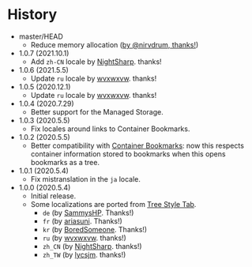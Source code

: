 # History

 - master/HEAD
   * Reduce memory allocation ([by @nirvdrum, thanks!](https://github.com/piroor/webextensions-lib-event-listener-manager/pull/1))
 - 1.0.7 (2021.10.1)
   * Add `zh-CN` locale by [NightSharp](https://github.com/NightSharp). thanks!
 - 1.0.6 (2021.5.5)
   * Update `ru` locale by [wvxwxvw](https://github.com/wvxwxvw). thanks!
 - 1.0.5 (2020.12.1)
   * Update `ru` locale by [wvxwxvw](https://github.com/wvxwxvw). thanks!
 - 1.0.4 (2020.7.29)
   * Better support for the Managed Storage.
 - 1.0.3 (2020.5.5)
   * Fix locales around links to Container Bookmarks.
 - 1.0.2 (2020.5.5)
   * Better compatibility with [Container Bookmarks](https://addons.mozilla.org/firefox/addon/container-bookmarks/): now this respects container information stored to bookmarks when this opens bookmarks as a tree.
 - 1.0.1 (2020.5.4)
   * Fix mistranslation in the `ja` locale.
 - 1.0.0 (2020.5.4)
   * Initial release.
   * Some localizations are ported from [Tree Style Tab](https://github.com/piroor/treestyletab/).
     * `de` (by [SammysHP](https://github.com/SammysHP). Thanks!)
     * `fr` (by [ariasuni](https://github.com/ariasuni). Thanks!)
     * `kr` (by [BoredSomeone](https://github.com/BoredSomeone). Thanks!)
     * `ru` (by [wvxwxvw](https://github.com/wvxwxvw). thanks!)
     * `zh_CN` (by [NightSharp](https://github.com/NightSharp). thanks!)
     * `zh_TW` (by [lycsjm](https://github.com/lycsjm). thanks!)
